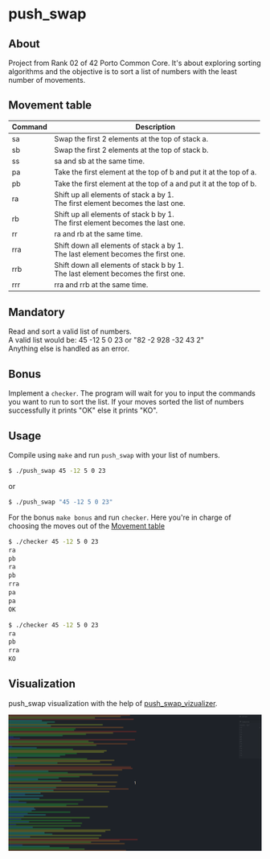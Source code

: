 # **push_swap**

## **About**
Project from Rank 02 of 42 Porto Common Core. It's about exploring sorting algorithms and the objective is to sort a list of numbers with the least number of movements.

## **Movement table**
|Command|Description|
|-|-|
|sa|Swap the first 2 elements at the top of stack a.|
|sb|Swap the first 2 elements at the top of stack b.|
|ss|sa and sb at the same time.|
|pa|Take the first element at the top of b and put it at the top of a.|
|pb|Take the first element at the top of a and put it at the top of b.|
|ra|Shift up all elements of stack a by 1.<br>The first element becomes the last one.|
|rb|Shift up all elements of stack b by 1.<br>The first element becomes the last one.|
|rr|ra and rb at the same time.|
|rra|Shift down all elements of stack a by 1.<br>The last element becomes the first one.|
|rrb|Shift down all elements of stack b by 1.<br>The last element becomes the first one.|
|rrr|rra and rrb at the same time.|

## **Mandatory**
Read and sort a valid list of numbers.<br>
A valid list would be: 45 -12 5 0 23 or "82 -2 928 -32 43 2"<br>
Anything else is handled as an error.

## **Bonus**
Implement a `checker`. The program will wait for you to input the commands you want to run to sort the list. If your moves sorted the list of numbers successfully it prints "OK" else it prints "KO".

## **Usage**
Compile using `make` and run `push_swap` with your list of numbers.
```sh
$ ./push_swap 45 -12 5 0 23
```
or
```sh
$ ./push_swap "45 -12 5 0 23"
```

For the bonus `make bonus` and run `checker`.
Here you're in charge of choosing the moves out of the [Movement table](#movement-table)
```sh
$ ./checker 45 -12 5 0 23
ra
pb
ra
pb
rra
pa
pa
OK
```

```sh
$ ./checker 45 -12 5 0 23
ra
pb
rra
KO
```

## **Visualization**
push_swap visualization with the help of <a href="https://github.com/o-reo/push_swap_visualizer">push_swap_vizualizer</a>.
<div>
	<img src="push_swap.gif">
</div>
